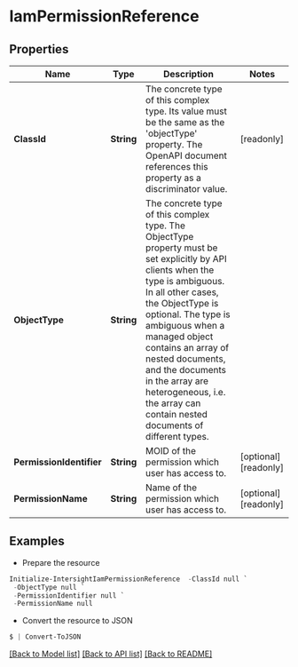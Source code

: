 # IamPermissionReference
## Properties

Name | Type | Description | Notes
------------ | ------------- | ------------- | -------------
**ClassId** | **String** | The concrete type of this complex type. Its value must be the same as the &#39;objectType&#39; property. The OpenAPI document references this property as a discriminator value. | [readonly] 
**ObjectType** | **String** | The concrete type of this complex type. The ObjectType property must be set explicitly by API clients when the type is ambiguous. In all other cases, the  ObjectType is optional.  The type is ambiguous when a managed object contains an array of nested documents, and the documents in the array are heterogeneous, i.e. the array can contain nested documents of different types. | 
**PermissionIdentifier** | **String** | MOID of the permission which user has access to. | [optional] [readonly] 
**PermissionName** | **String** | Name of the permission which user has access to. | [optional] [readonly] 

## Examples

- Prepare the resource
```powershell
Initialize-IntersightIamPermissionReference  -ClassId null `
 -ObjectType null `
 -PermissionIdentifier null `
 -PermissionName null
```

- Convert the resource to JSON
```powershell
$ | Convert-ToJSON
```

[[Back to Model list]](../README.md#documentation-for-models) [[Back to API list]](../README.md#documentation-for-api-endpoints) [[Back to README]](../README.md)

